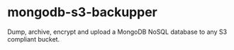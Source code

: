 # mongodb-s3-backupper
Dump, archive, encrypt and upload a MongoDB NoSQL database to any S3 compliant bucket.
